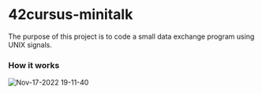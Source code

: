 # 42cursus-minitalk

The purpose of this project is to code a small data exchange program using UNIX signals.

### How it works
![Nov-17-2022 19-11-40](https://user-images.githubusercontent.com/71613548/202419154-b231d886-f3f0-46bb-9930-905d763e52de.gif)
